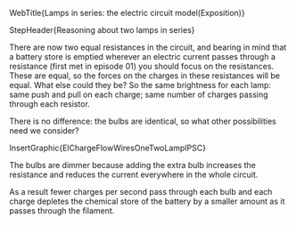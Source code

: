 WebTitle{Lamps in series: the electric circuit model(Exposition)}

StepHeader{Reasoning about two lamps in series}

There are now two equal resistances in the circuit, and bearing in mind that a battery store is emptied wherever an electric current passes through a resistance (first met in episode 01) you should focus on the resistances. These are equal, so the forces on the charges in these resistances will be equal. What else could they be? So the same brightness for each lamp: same push and pull on each charge; same number of charges passing through each resistor.

There is no difference: the bulbs are identical, so what other possibilities need we consider?

InsertGraphic{ElChargeFlowWiresOneTwoLampIPSC}

The bulbs are dimmer because adding the extra bulb increases the resistance and reduces the current everywhere in the whole circuit.

As a result fewer charges per second pass through each bulb and each charge depletes the chemical store of the battery by a smaller amount as it passes through the filament.

